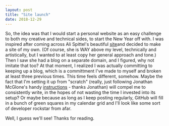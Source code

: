 ```yaml
---
layout: post
title: "Site launch"
date: 2018-12-29
---
```


So, the idea was that I would start a personal website as an easy challenge to both my creative and technical sides, to start the New Year off with. I was inspired after coming across Ali Spittel's beautiful [site](https://www.alispit.tel/#/)and decided to make a site of my own. (Of course, she is WAY above my level, technically and artistically, but I wanted to at least copy her general approach and tone.) Then I saw she had a blog on a separate domain, and I figured, why not imitate that too? At that moment, I realized I was actually committing to keeping up a blog, which is a committment I've made to myself and broken at least three previous times. This time feels different, somehow. Maybe the fact that I'm setting it up from "scratch" (really, just following Jonathan McGlone's handy [instructions](http://jmcglone.com/guides/github-pages/) - thanks Jonathan) will compel me to consistently write, in the hopes of not wasting the time I invested into its setup? Or maybe because as long as I keep posting regularly, GitHub will fill in a bunch of green squares in my calendar grid and I'll look like some sort of developer rockstar from afar.

Well, I guess we'll see! Thanks for reading.
